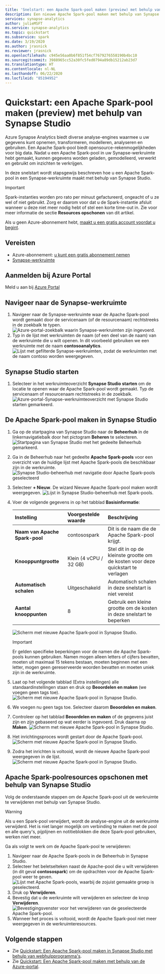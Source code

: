 ```yaml
---
title: 'Snelstart: een Apache Spark-pool maken (preview) met behulp van Synapse Studio'
description: Een nieuwe Apache Spark-pool maken met behulp van Synapse Studio door de stappen in deze handleiding uit te voeren.
services: synapse-analytics
author: julieMSFT
ms.service: synapse-analytics
ms.topic: quickstart
ms.subservice: spark
ms.date: 3/19/2020
ms.author: jrasnick
ms.reviewer: jrasnick
ms.openlocfilehash: c945e56aa0b6f851f54cf7679276558190b4bc10
ms.sourcegitcommit: 3988965cc52a30fc5fed0794a89db15212ab23d7
ms.translationtype: HT
ms.contentlocale: nl-NL
ms.lasthandoff: 06/22/2020
ms.locfileid: "85194952"
---
```

# <a name="quickstart-create-an-apache-spark-pool-preview-using-synapse-studio"></a>Quickstart: een Apache Spark-pool maken (preview) met behulp van Synapse Studio

Azure Synapse Analytics biedt diverse analyse-engines waarmee u uw gegevens kunt opnemen, transformeren, modelleren, analyseren en gebruiken. Een Apache Spark-pool biedt opensource-rekenmogelijkheden voor big data. Nadat u een Apache Spark-pool in uw Synapse-werkruimte hebt gemaakt, kunnen gegevens worden geladen, gemodelleerd, verwerkt en gebruikt om inzichten te verkrijgen.  

In deze snelstart wordt stapsgewijs beschreven hoe u een Apache Spark-pool in een Synapse-werkruimte maakt met behulp van Synapse Studio.

> [!IMPORTANT]
> Spark-instanties worden pro rato per minuut gefactureerd, ongeacht of u ze wel of niet gebruikt. Zorg er daarom voor dat u de Spark-instantie afsluit wanneer u deze niet meer nodig hebt of stel een korte time-out in. Zie voor meer informatie de sectie **Resources opschonen** van dit artikel.

Als u geen Azure-abonnement hebt, [maakt u een gratis account voordat u begint](https://azure.microsoft.com/free/).

## <a name="prerequisites"></a>Vereisten

- Azure-abonnement: [u kunt een gratis abonnement nemen](https://azure.microsoft.com/free/)
- [Synapse-werkruimte](./quickstart-create-workspace.md)

## <a name="sign-in-to-the-azure-portal"></a>Aanmelden bij Azure Portal

Meld u aan bij [Azure Portal](https://portal.azure.com/)

## <a name="navigate-to-the-synapse-workspace"></a>Navigeer naar de Synapse-werkruimte

1. Navigeer naar de Synapse-werkruimte waar de Apache Spark-pool wordt gemaakt door de servicenaam (of de resourcenaam) rechtstreeks in de zoekbalk te typen.
![Azure-portal-zoekbalk waarin Synapse-werkruimten zijn ingevoerd.](media/quickstart-create-sql-pool/create-sql-pool-00a.png)
1. Typ in de lijst met werkruimten de naam (of een deel van de naam) van de werkruimte die u wilt openen. In dit voorbeeld gebruiken we een werkruimte met de naam **contosoanalytics**.
![Lijst met gefilterde Synapse-werkruimten, zodat de werkruimten met de naam contoso worden weergegeven.](media/quickstart-create-sql-pool/create-sql-pool-00b.png)

## <a name="launch-synapse-studio"></a>Synapse Studio starten 

1. Selecteer in het werkruimteoverzicht **Synapse Studio starten** om de locatie te openen waar de Apache Spark-pool wordt gemaakt. Typ de servicenaam of resourcenaam rechtstreeks in de zoekbalk.
![Azure-portal-Synapse-werkruimteoverzicht met Synapse Studio starten gemarkeerd.](media/quickstart-create-apache-spark-pool/create-spark-pool-studio-20.png)

## <a name="create-the-apache-spark-pool-in-synapse-studio"></a>De Apache Spark-pool maken in Synapse Studio

1. Ga op de startpagina van Synapse Studio naar de **Beheerhub** in de linkernavigatiebalk door het pictogram **Beheren** te selecteren.
![Startpagina van Synapse Studio met het gedeelte Beheerhub gemarkeerd.](media/quickstart-create-apache-spark-pool/create-spark-pool-studio-21.png)

1. Ga in de Beheerhub naar het gedeelte **Apache Spark-pools** voor een overzicht van de huidige lijst met Apache Spark-pools die beschikbaar zijn in de werkruimte.
![Synapse Studio-beheerhub met navigatie door Apache Spark-pools geselecteerd](media/quickstart-create-apache-spark-pool/create-spark-pool-studio-22.png)

1. Selecteer **+ Nieuw**. De wizard Nieuwe Apache Spark-pool maken wordt weergegeven. 
![Lijst in Synapse Studio-beheerhub met Spark-pools.](media/quickstart-create-apache-spark-pool/create-spark-pool-studio-23.png)

1. Voer de volgende gegevens in op het tabblad **Basisinformatie**:

    | Instelling | Voorgestelde waarde | Beschrijving |
    | :------ | :-------------- | :---------- |
    | **Naam van Apache Spark-pool** | contosospark | Dit is de naam die de Apache Spark-pool krijgt. |
    | **Knooppuntgrootte** | Klein (4 vCPU / 32 GB) | Stel dit in op de kleinste grootte om de kosten voor deze quickstart te verlagen |
    | **Automatisch schalen** | Uitgeschakeld | Automatisch schalen in deze snelstart is niet vereist |
    | **Aantal knooppunten** | 8 | Gebruik een kleine grootte om de kosten in deze snelstart te beperken|
    
    ![Scherm met nieuwe Apache Spark-pool in Synapse Studio.](media/quickstart-create-apache-spark-pool/create-spark-pool-studio-24.png)
    > [!IMPORTANT]
    > Er gelden specifieke beperkingen voor de namen die Apache Spark-pools kunnen gebruiken. Namen mogen alleen letters of cijfers bevatten, moeten uit maximaal 15 tekens bestaan, moeten beginnen met een letter, mogen geen gereserveerde woorden bevatten en moeten uniek zijn in de werkruimte.

1. Laat op het volgende tabblad (Extra instellingen) alle standaardinstellingen staan en druk op **Beoordelen en maken** (we voegen geen tags toe).
 ![Scherm met nieuwe Apache Spark-pool in Synapse Studio.](media/quickstart-create-apache-spark-pool/create-spark-pool-studio-25.png)

1. We voegen nu geen tags toe. Selecteer daarom **Beoordelen en maken**.

1. Controleer op het tabblad **Beoordelen en maken** of de gegevens juist zijn en zijn gebaseerd op wat eerder is ingevoerd. Druk daarna op **Maken**. 
 ![Scherm met nieuwe Apache Spark-pool in Synapse Studio.](media/quickstart-create-apache-spark-pool/create-spark-pool-studio-26.png)

1. Het inrichtingsproces wordt gestart door de Apache Spark-pool.
![Scherm met nieuwe Apache Spark-pool in Synapse Studio.](media/quickstart-create-apache-spark-pool/create-spark-pool-studio-27.png)

1. Zodra het inrichten is voltooid, wordt de nieuwe Apache Spark-pool weergegeven in de lijst.
![Scherm met nieuwe Apache Spark-pool in Synapse Studio.](media/quickstart-create-apache-spark-pool/create-spark-pool-studio-28.png)

## <a name="clean-up-apache-spark-pool-resources-using-synapse-studio"></a>Apache Spark-poolresources opschonen met behulp van Synapse Studio

Volg de onderstaande stappen om de Apache Spark-pool uit de werkruimte te verwijderen met behulp van Synapse Studio.
> [!WARNING]
> Als u een Spark-pool verwijdert, wordt de analyse-engine uit de werkruimte verwijderd. Het is niet langer mogelijk om verbinding te maken met de pool en alle query's, pijplijnen en notitieblokken die deze Spark-pool gebruiken, werken niet meer.

Ga als volgt te werk om de Apache Spark-pool te verwijderen:

1. Navigeer naar de Apache Spark-pools in de Beheerhub in Synapse Studio.
1. Selecteer het beletselteken naast de Apache-pool die u wilt verwijderen (in dit geval **contosospark**) om de opdrachten voor de Apache Spark-pool weer te geven.
![Lijst met Apache Spark-pools, waarbij de zojuist gemaakte groep is geselecteerd.](media/quickstart-create-apache-spark-pool/create-spark-pool-studio-29.png)
1. Druk op **Verwijderen**.
1. Bevestig dat u de werkruimte wilt verwijderen en selecteer de knop **Verwijderen**.
 ![Bevestigingsvenster voor het verwijderen van de geselecteerde Apache Spark-pool.](media/quickstart-create-apache-spark-pool/create-spark-pool-studio-30.png)
1. Wanneer het proces is voltooid, wordt de Apache Spark-pool niet meer weergegeven in de werkruimteresources. 

## <a name="next-steps"></a>Volgende stappen

- Zie [Quickstart: Een Apache Spark-pool maken in Synapse Studio met behulp van webhulpprogramma's](quickstart-apache-spark-notebook.md).
- Zie [Quickstart: Een Apache Spark-pool maken met behulp van de Azure-portal](quickstart-create-apache-spark-pool-portal.md).